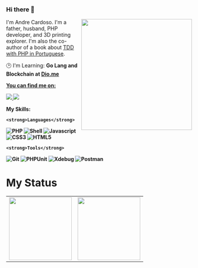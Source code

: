 ### Hi there 👋

<img src="https://iili.io/JAWrPwl.png" min-width="300px" max-width="300px" width="300px" align="right">

<p align="left"> 
      I'm Andre Cardoso. I'm a father, husband, PHP developer, and 3D printing explorer. I'm also the co-author of a book about <a href="https://tddcomphp.andrebian.com" target="_blank">TDD with PHP in Portuguese</a>.
</p>

<p align="left">
  🕑 I'm Learning: <strong>Go Lang and Blockchain at <a href="dio.me">Dio.me</strong>
</p>


<p align="left">
 <strong>You can find me on:<strong>
</p>

<p align="left">
<a href="mailto:andrecardosodev@gmail.com">
  <img src="https://img.shields.io/badge/-Gmail-gray?style=flat-square&labelColor=white&logo=gmail&logoColor=gray&link=mailto:andrecardosodev@gmail.com" />
</a>

<a href="https://www.linkedin.com/in/andrebian" alt="LinkedIn">
  <img src="https://img.shields.io/badge/-Linkedin-gray?style=flat-square&labelColor=gray&logo=Linkedin&logoColor=white&link=https://www.linkedin.com/in/andrebian/"/>
</a>


<strong>My Skills:<strong>
  
 
    <strong>Languages</strong>
    
  ![PHP](https://img.shields.io/badge/php-100000?style=for-the-badge&logo=php&logoColor=#8892bf)
  ![Shell](https://img.shields.io/badge/shell-script-100000?style=for-the-badge&logo=shellscript)
  ![Javascript](https://img.shields.io/badge/javascript-100000?style=for-the-badge&logo=JavaScript)
  ![CSS3](https://img.shields.io/badge/css3-100000?style=for-the-badge&logo=css3&logoColor=blue)
  ![HTML5](https://img.shields.io/badge/html-100000?style=for-the-badge&logo=html5)
  
  
    <strong>Tools</strong>
    
  ![Git](https://img.shields.io/badge/git-100000?style=for-the-badge&logo=git)
  ![PHPUnit](https://img.shields.io/badge/phpunit-100000?style=for-the-badge&logo=phpunit&logoColor=green)
  ![Xdebug](https://img.shields.io/badge/xdebug-100000?style=for-the-badge&logo=xdebug&logoColor=green)
  ![Postman](https://img.shields.io/badge/postman-100000?style=for-the-badge&logo=postman)
  
# My Status
<div>
  <table style="margin: 0 auto;" align="center">
    <tr>
      <td>
        <img height="170px" src="https://github-readme-streak-stats.herokuapp.com/?user=andrebian&theme=react&hide_border=false"/>
      </td>
      <td>
        <img height="170px" src="https://github-readme-stats.vercel.app/api/top-langs/?username=andrebian&layout=compact&theme=react&count_private=true"/>
      </td>
    </tr>
  </table>
</div>


<!--
**andrebian/andrebian** is a ✨ _special_ ✨ repository because its `README.md` (this file) appears on your GitHub profile.

Here are some ideas to get you started:

- 🔭 I’m currently working on ...
- 🌱 I’m currently learning ...
- 👯 I’m looking to collaborate on ...
- 🤔 I’m looking for help with ...
- 💬 Ask me about ...
- 📫 How to reach me: ...
- 😄 Pronouns: ...
- ⚡ Fun fact: ...
-->
